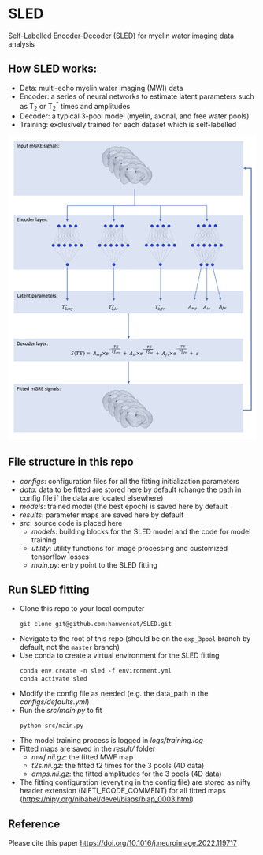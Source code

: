 # SLED
[Self-Labelled Encoder-Decoder (SLED)](https://doi.org/10.1016/j.neuroimage.2022.119717) for myelin water imaging data analysis

## How SLED works:
- Data: multi-echo myelin water imaging (MWI) data
- Encoder: a series of neural networks to estimate latent parameters such as T<sub>2</sub> or T<sub>2</sub><sup>*</sup> times and amplitudes
- Decoder: a typical 3-pool model (myelin, axonal, and free water pools)
- Training: exclusively trained for each dataset which is self-labelled

<img width="750" alt="sled_schematics" src="sled_schematics.png">

## File structure in this repo
- *configs*: configuration files for all the fitting initialization parameters
- *data*: data to be fitted are stored here by default (change the path in config file if the data are located elsewhere)
- *models*: trained model (the best epoch) is saved here by default
- *results*: parameter maps are saved here by default
- *src*: source code is placed here
    - *models*: building blocks for the SLED model and the code for model training
    - *utility*: utility functions for image processing and customized tensorflow losses
    - *main.py*: entry point to the SLED fitting

## Run SLED fitting
- Clone this repo to your local computer
    ```
    git clone git@github.com:hanwencat/SLED.git
    ```
- Nevigate to the root of this repo (should be on the `exp_3pool` branch by default, not the `master` branch)
- Use conda to create a virtual environment for the SLED fitting
    ```
    conda env create -n sled -f environment.yml
    conda activate sled
    ```
- Modify the config file as needed (e.g. the data_path in the *configs/defaults.yml*)
- Run the *src/main.py* to fit
    ```
    python src/main.py
    ```
- The model training process is logged in *logs/training.log*
- Fitted maps are saved in the *result/* folder 
    - *mwf.nii.gz*: the fitted MWF map
    - *t2s.nii.gz*: the fitted t2 times for the 3 pools (4D data)
    - *amps.nii.gz*: the fitted amplitudes for the 3 pools (4D data)
- The fitting configuration (everyting in the config file) are stored as nifty header extension (NIFTI_ECODE_COMMENT) for all fitted maps (https://nipy.org/nibabel/devel/biaps/biap_0003.html)

## Reference
Please cite this paper https://doi.org/10.1016/j.neuroimage.2022.119717